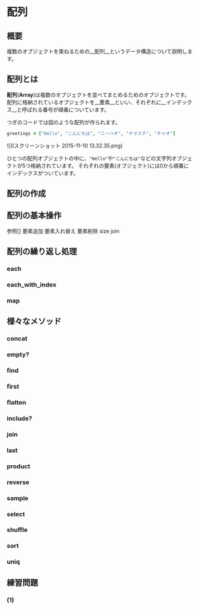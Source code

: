 # 配列
## 概要
複数のオブジェクトを束ねるための__配列__というデータ構造について説明します。

## 配列とは
__配列__(__Array__)は複数のオブジェクトを並べてまとめるためのオブジェクトです。
配列に格納されているオブジェクトを__要素__といい、それぞれに__インデックス__と呼ばれる番号が順番についています。

つぎのコードでは図のような配列が作られます。

```ruby
greetings = ["Hello", "こんにちは", "ニーハオ", "ナマステ", "チャオ"]
```

![](スクリーンショット 2015-11-10 13.32.35.png)

ひとつの配列オブジェクトの中に、`"Hello"`や`"こんにちは"`などの文字列オブジェクトが5つ格納されています。
それぞれの要素(オブジェクト)には0から順番にインデックスがついています。

## 配列の作成

## 配列の基本操作
参照[]
要素追加
要素入れ替え
要素削除
size
join

## 配列の繰り返し処理
### each
### each_with_index
### map

## 様々なメソッド
### concat
### empty?
### find
### first
### flatten
### include?
### join
### last
### product
### reverse
### sample
### select
### shuffle
### sort
### uniq

## 練習問題
### (1)